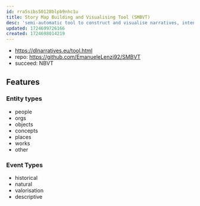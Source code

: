 ```yaml
---
id: rra5sibs50128blpb9nhc1u
title: Story Map Building and Visualising Tool (SMBVT)
desc: 'semi-automatic tool to construct and visualise narratives, intended as semantic networks of events related to each other through semantic relations, in form of story maps and timeline'
updated: 1724699726166
created: 1724698014219
---
```


- https://dlnarratives.eu/tool.html
- repo: https://github.com/EmanueleLenzi92/SMBVT
- succeed: NBVT

## Features

### Entity types

- people
- orgs
- objects
- concepts
- places
- works
- other

### Event Types

- historical
- natural
- valorisation
- descriptive